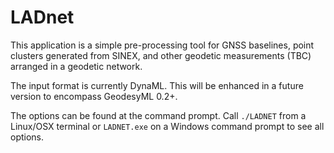 # LADnet

This application is a simple pre-processing tool for GNSS baselines, point clusters generated from SINEX, and other geodetic measurements (TBC) arranged in a geodetic network. 

The input format is currently DynaML. This will be enhanced in a future version to encompass GeodesyML 0.2+.

The options can be found at the command prompt. Call `./LADNET` from a Linux/OSX terminal or `LADNET.exe` on a Windows command prompt to see all options.

